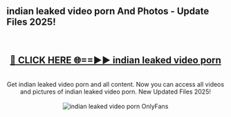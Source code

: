 <h2>indian leaked video porn And Photos - Update Files 2025!</h2>
<br>
<div align="center">
<h2><a href="https://betterlinks.top/A2PfLJ" rel="nofollow">🔴 CLICK HERE 🌐==►► indian leaked video porn</a></h2>
<br>
Get indian leaked video porn and all content. Now you can access all videos and pictures of indian leaked video porn. New Updated Files 2025!
<br>
<br>
<a href="https://betterlinks.top/A2PfLJ" rel="nofollow" data-target="animated-image.originalLink"><img src="https://i.imgur.com/dJHk4Zq.gif" alt="indian leaked video porn OnlyFans" style="max-width: 100%; display: inline-block;" data-target="animated-image.originalImage"></a>
</div>
<br>